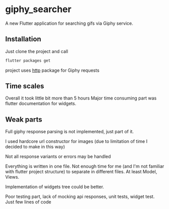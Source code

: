 # giphy_searcher

A new Flutter application for searching gifs via Giphy service.


## Installation

Just clone the project and call

``` bash
flutter packages get
```

project uses [http](https://pub.dartlang.org/packages/http) package for Giphy requests

## Time scales

Overall it took little bit more than 5 hours
Major time consuming part was flutter documentation for widgets.

## Weak parts

Full giphy response parsing is not implemented, just part of it.

I used hardcore url constructor for images (due to limitation of time I decided to make in this way)

Not all response variants or errors may be handled

Everything is written in one file. Not enough time for me (and I'm not familiar with flutter project structure) to separate in different files.
At least Model, Views.

Implementation of widgets tree could be better.

Poor testing part, lack of mocking api responses, unit tests, widget test. Just few lines of code

